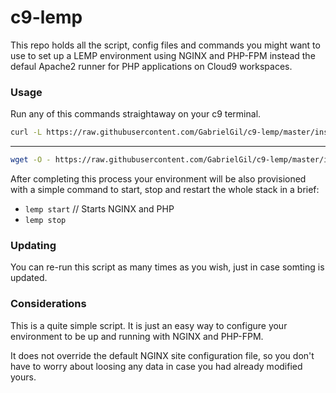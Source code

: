 # c9-lemp

This repo holds all the script, config files and commands you might want to
use to set up a LEMP environment using NGINX and PHP-FPM instead the defaul
Apache2 runner for PHP applications on Cloud9 workspaces.

### Usage

Run any of this commands straightaway on your c9 terminal.

``` bash
curl -L https://raw.githubusercontent.com/GabrielGil/c9-lemp/master/install.sh | bash
```
----
``` bash
wget -O - https://raw.githubusercontent.com/GabrielGil/c9-lemp/master/install.sh | bash
```

After completing this process your environment will be also provisioned with a
simple command to start, stop and restart the whole stack in a brief:

* `lemp start` // Starts NGINX and PHP
* `lemp stop`

### Updating

You can re-run this script as many times as you wish, just in case somting is updated.


### Considerations

This is a quite simple script. It is just an easy way to configure your environment
to be up and running with NGINX and PHP-FPM.

It does not override the default NGINX site configuration file, so you don't have to
worry about loosing any data in case you had already modified yours.
